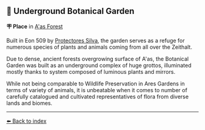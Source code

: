 ## 🌺 Underground Botanical Garden

**🪧 Place** in [A'as Forest](../refs/aas_forest.md)

Built in Eon 509 by [Protectores Silva](../refs/protectores_silva.md), the garden serves as a refuge for numerous species of plants and animals coming from all over the Zeithalt.

Due to dense, ancient forests overgrowing surface of A'as, the Botanical Garden was built as an underground complex of huge grottos, illuminated mostly thanks to system composed of luminous plants and mirrors.

While not being comparable to Wildlife Preservation in Ares Gardens in terms of variety of animals, it is unbeatable when it comes to number of carefully catalogued and cultivated representatives of flora from diverse lands and biomes.


----------
[⬅️ Back to index](/#1fa0_s)